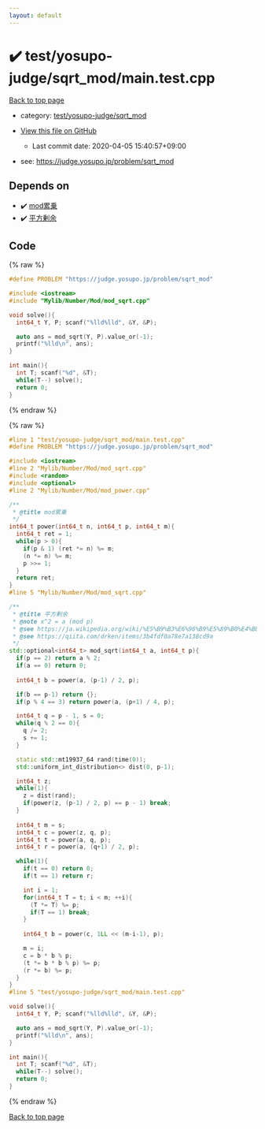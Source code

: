```yaml
---
layout: default
---
```


<!-- mathjax config similar to math.stackexchange -->
<script type="text/javascript" async
  src="https://cdnjs.cloudflare.com/ajax/libs/mathjax/2.7.5/MathJax.js?config=TeX-MML-AM_CHTML">
</script>
<script type="text/x-mathjax-config">
  MathJax.Hub.Config({
    TeX: { equationNumbers: { autoNumber: "AMS" }},
    tex2jax: {
      inlineMath: [ ['$','$'] ],
      processEscapes: true
    },
    "HTML-CSS": { matchFontHeight: false },
    displayAlign: "left",
    displayIndent: "2em"
  });
</script>

<script type="text/javascript" src="https://cdnjs.cloudflare.com/ajax/libs/jquery/3.4.1/jquery.min.js"></script>
<script src="https://cdn.jsdelivr.net/npm/jquery-balloon-js@1.1.2/jquery.balloon.min.js" integrity="sha256-ZEYs9VrgAeNuPvs15E39OsyOJaIkXEEt10fzxJ20+2I=" crossorigin="anonymous"></script>
<script type="text/javascript" src="../../../../assets/js/copy-button.js"></script>
<link rel="stylesheet" href="../../../../assets/css/copy-button.css" />


# :heavy_check_mark: test/yosupo-judge/sqrt_mod/main.test.cpp

<a href="../../../../index.html">Back to top page</a>

* category: <a href="../../../../index.html#0a1953e1c2bd6e0f6d5a522af5f0929c">test/yosupo-judge/sqrt_mod</a>
* <a href="{{ site.github.repository_url }}/blob/master/test/yosupo-judge/sqrt_mod/main.test.cpp">View this file on GitHub</a>
    - Last commit date: 2020-04-05 15:40:57+09:00


* see: <a href="https://judge.yosupo.jp/problem/sqrt_mod">https://judge.yosupo.jp/problem/sqrt_mod</a>


## Depends on

* :heavy_check_mark: <a href="../../../../library/Mylib/Number/Mod/mod_power.cpp.html">mod累乗</a>
* :heavy_check_mark: <a href="../../../../library/Mylib/Number/Mod/mod_sqrt.cpp.html">平方剰余</a>


## Code

<a id="unbundled"></a>
{% raw %}
```cpp
#define PROBLEM "https://judge.yosupo.jp/problem/sqrt_mod"

#include <iostream>
#include "Mylib/Number/Mod/mod_sqrt.cpp"

void solve(){
  int64_t Y, P; scanf("%lld%lld", &Y, &P);

  auto ans = mod_sqrt(Y, P).value_or(-1);
  printf("%lld\n", ans);
}

int main(){
  int T; scanf("%d", &T);
  while(T--) solve();
  return 0;
}

```
{% endraw %}

<a id="bundled"></a>
{% raw %}
```cpp
#line 1 "test/yosupo-judge/sqrt_mod/main.test.cpp"
#define PROBLEM "https://judge.yosupo.jp/problem/sqrt_mod"

#include <iostream>
#line 2 "Mylib/Number/Mod/mod_sqrt.cpp"
#include <random>
#include <optional>
#line 2 "Mylib/Number/Mod/mod_power.cpp"

/**
 * @title mod累乗
 */
int64_t power(int64_t n, int64_t p, int64_t m){
  int64_t ret = 1;
  while(p > 0){
    if(p & 1) (ret *= n) %= m;
    (n *= n) %= m;
    p >>= 1;
  }
  return ret;
}
#line 5 "Mylib/Number/Mod/mod_sqrt.cpp"

/**
 * @title 平方剰余
 * @note x^2 = a (mod p)
 * @see https://ja.wikipedia.org/wiki/%E5%B9%B3%E6%96%B9%E5%89%B0%E4%BD%99%E3%81%AE%E7%9B%B8%E4%BA%92%E6%B3%95%E5%89%87
 * @see https://qiita.com/drken/items/3b4fdf0a78e7a138cd9a
 */
std::optional<int64_t> mod_sqrt(int64_t a, int64_t p){
  if(p == 2) return a % 2;
  if(a == 0) return 0;
  
  int64_t b = power(a, (p-1) / 2, p);

  if(b == p-1) return {};
  if(p % 4 == 3) return power(a, (p+1) / 4, p);

  int64_t q = p - 1, s = 0;
  while(q % 2 == 0){
    q /= 2;
    s += 1;
  }

  static std::mt19937_64 rand(time(0));
  std::uniform_int_distribution<> dist(0, p-1);

  int64_t z;
  while(1){
    z = dist(rand);
    if(power(z, (p-1) / 2, p) == p - 1) break;
  }
  
  int64_t m = s;
  int64_t c = power(z, q, p);
  int64_t t = power(a, q, p);
  int64_t r = power(a, (q+1) / 2, p);

  while(1){
    if(t == 0) return 0;
    if(t == 1) return r;

    int i = 1;
    for(int64_t T = t; i < m; ++i){
      (T *= T) %= p;
      if(T == 1) break;
    }
    
    int64_t b = power(c, 1LL << (m-i-1), p);

    m = i;
    c = b * b % p;
    (t *= b * b % p) %= p;
    (r *= b) %= p;
  }
}
#line 5 "test/yosupo-judge/sqrt_mod/main.test.cpp"

void solve(){
  int64_t Y, P; scanf("%lld%lld", &Y, &P);

  auto ans = mod_sqrt(Y, P).value_or(-1);
  printf("%lld\n", ans);
}

int main(){
  int T; scanf("%d", &T);
  while(T--) solve();
  return 0;
}

```
{% endraw %}

<a href="../../../../index.html">Back to top page</a>

